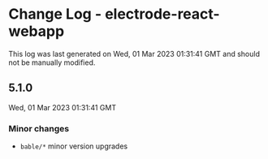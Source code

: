 # Change Log - electrode-react-webapp

This log was last generated on Wed, 01 Mar 2023 01:31:41 GMT and should not be manually modified.

## 5.1.0
Wed, 01 Mar 2023 01:31:41 GMT

### Minor changes

- `bable/*` minor version upgrades

